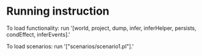 # Running instruction

To load functionality:
run '[world, project, dump, infer, inferHelper, persists, condEffect, inferEvents].'

To load scenarios:
run '["scenarios/scenario1.pl"].'
